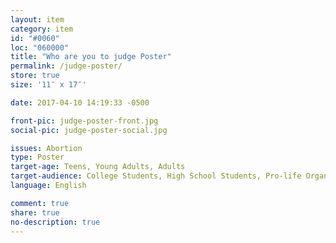 ```yaml
---
layout: item
category: item
id: "#0060"
loc: "060000"
title: "Who are you to judge Poster"
permalink: /judge-poster/
store: true
size: '11″ x 17″'

date: 2017-04-10 14:19:33 -0500

front-pic: judge-poster-front.jpg
social-pic: judge-poster-social.jpg

issues: Abortion
type: Poster
target-age: Teens, Young Adults, Adults
target-audience: College Students, High School Students, Pro-life Organizations, Sidewalk Counselors, Youth Group
language: English

comment: true
share: true
no-description: true
---
```


